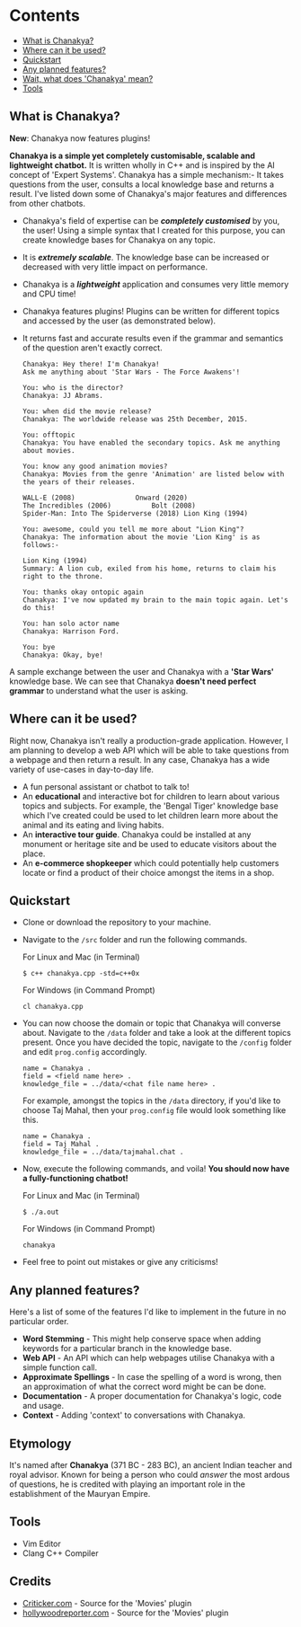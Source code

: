# Contents
* [What is Chanakya?](#what-is-chanakya)
* [Where can it be used?](#where-can-it-be-used)
* [Quickstart](#quickstart)
* [Any planned features?](#planned-features)
* [Wait, what does 'Chanakya' mean?](#etymology)
* [Tools](#tools)

## What is Chanakya?
**New**: Chanakya now features plugins!

**Chanakya is a simple yet completely customisable, scalable and lightweight chatbot.** It is written wholly in C++ and is inspired by the AI concept of 'Expert Systems'. Chanakya has a simple mechanism:- It takes questions from the user, consults a local knowledge base and returns a result. I've listed down some of Chanakya's major features and differences from other chatbots.

* Chanakya's field of expertise can be ***completely customised*** by you, the user! Using a simple syntax that I created for this purpose, you can create knowledge bases for Chanakya on any topic. 
* It is ***extremely scalable***. The knowledge base can be increased or decreased with very little impact on performance.
* Chanakya is a ***lightweight*** application and consumes very little memory and CPU time!
* Chanakya features plugins! Plugins can be written for different topics and accessed by the user (as demonstrated below).
* It returns fast and accurate results even if the grammar and semantics of the question aren't exactly correct.

    ```
    Chanakya: Hey there! I'm Chanakya!
    Ask me anything about 'Star Wars - The Force Awakens'!
  
    You: who is the director?
    Chanakya: JJ Abrams.
  
    You: when did the movie release?
    Chanakya: The worldwide release was 25th December, 2015.

    You: offtopic
    Chanakya: You have enabled the secondary topics. Ask me anything about movies.

    You: know any good animation movies?
    Chanakya: Movies from the genre 'Animation' are listed below with the years of their releases.

    WALL-E (2008)				Onward (2020)
    The Incredibles (2006)			Bolt (2008)
    Spider-Man: Into The Spiderverse (2018)	Lion King (1994)

    You: awesome, could you tell me more about "Lion King"?
    Chanakya: The information about the movie 'Lion King' is as follows:-

    Lion King (1994)
    Summary: A lion cub, exiled from his home, returns to claim his right to the throne.

    You: thanks okay ontopic again
    Chanakya: I've now updated my brain to the main topic again. Let's do this! 
  
    You: han solo actor name
    Chanakya: Harrison Ford.
  
    You: bye
    Chanakya: Okay, bye!
    ```
A sample exchange between the user and Chanakya with a **'Star Wars'** knowledge base. We can see that Chanakya **doesn't need perfect grammar** to understand what the user is asking.

## Where can it be used?
Right now, Chanakya isn't really a production-grade application. However, I am planning to develop a web API which will be able to take questions from a webpage and then return a result. In any case, Chanakya has a wide variety of use-cases in day-to-day life.

* A fun personal assistant or chatbot to talk to!
* An **educational** and interactive bot for children to learn about various topics and subjects. For example, the 'Bengal Tiger' knowledge base which I've created could be used to let children learn more about the animal and its eating and living habits.
* An **interactive tour guide**. Chanakya could be installed at any monument or heritage site and be used to educate visitors about the place.
* An **e-commerce shopkeeper** which could potentially help customers locate or find a product of their choice amongst the items in a shop.

## Quickstart
* Clone or download the repository to your machine.
* Navigate to the ```/src``` folder and run the following commands.
  
  For Linux and Mac (in Terminal)
  ```
  $ c++ chanakya.cpp -std=c++0x
  ```
  For Windows (in Command Prompt)
  ```
  cl chanakya.cpp
  ```
* You can now choose the domain or topic that Chanakya will converse about. Navigate to the ```/data``` folder and take a look at the different topics present. Once you have decided the topic, navigate to the ```/config``` folder and edit ```prog.config``` accordingly.

  ```
  name = Chanakya .
  field = <field name here> .
  knowledge_file = ../data/<chat file name here> .
  ```
  
  For example, amongst the topics in the ```/data``` directory, if you'd like to choose Taj Mahal, then your ```prog.config``` file would look something like this.

  ```
  name = Chanakya .
  field = Taj Mahal .
  knowledge_file = ../data/tajmahal.chat .
  ```
  
* Now, execute the following commands, and voila! **You should now have a fully-functioning chatbot!**
  
  For Linux and Mac (in Terminal)
  ```
  $ ./a.out
  ```
  For Windows (in Command Prompt)
  ```
  chanakya
  ```
* Feel free to point out mistakes or give any criticisms!

## Any planned features?
Here's a list of some of the features I'd like to implement in the future in no particular order.

* **Word Stemming** - This might help conserve space when adding keywords for a particular branch in the knowledge base.
* **Web API** - An API which can help webpages utilise Chanakya with a simple function call.
* **Approximate Spellings** - In case the spelling of a word is wrong, then an approximation of what the correct word might be can be done.
* **Documentation** - A proper documentation for Chanakya's logic, code and usage.
* **Context** - Adding 'context' to conversations with Chanakya.

## Etymology
It's named after **Chanakya** (371 BC - 283 BC), an ancient Indian teacher and royal advisor. Known for being a person who could *answer* the most ardous of questions, he is credited with playing an important role in the establishment of the Mauryan Empire. 

## Tools
* Vim Editor
* Clang C++ Compiler

## Credits
* [Criticker.com](https://www.criticker.com) - Source for the 'Movies' plugin
* [hollywoodreporter.com](https://www.hollywoodreporter.com) - Source for the 'Movies' plugin
